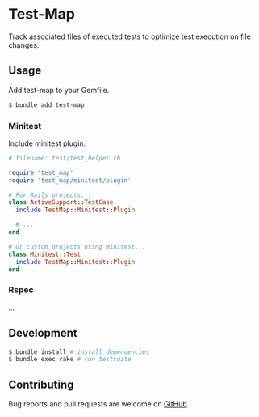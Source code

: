 
# Test-Map

Track associated files of executed tests to optimize test execution on file
changes.

## Usage

Add test-map to your Gemfile.

```sh
$ bundle add test-map
```

### Minitest

Include minitest plugin.

```ruby
# filename: test/test_helper.rb

require 'test_map'
require 'test_map/minitest/plugin'

# For Rails projects...
class ActiveSupport::TestCase
  include TestMap::Minitest::Plugin

  # ...
end

# Or custom projects using Minitest...
class Minitest::Test
  include TestMap::Minitest::Plugin
end
```

### Rspec

...

## Development

```sh
$ bundle install # install dependencies
$ bundle exec rake # run testsuite
```

## Contributing

Bug reports and pull requests are welcome on
[GitHub](https://github.com/unused/test-map).
